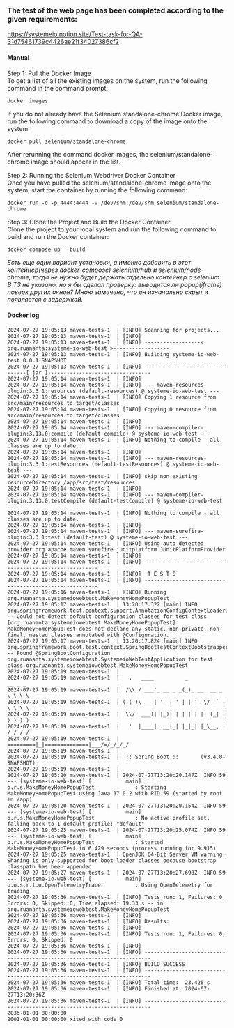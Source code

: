 ### The test of the web page has been completed according to the given requirements: 
https://systemeio.notion.site/Test-task-for-QA-31d75461739c4426ae21f34027386cf2

#### Manual

Step 1: Pull the Docker Image    
To get a list of all the existing images on the system, run the following command in the command prompt:

`docker images`

If you do not already have the Selenium standalone-chrome Docker image, run the following command to download a copy of the image onto the system:

`docker pull selenium/standalone-chrome`

After rerunning the command docker images, the selenium/standalone-chrome image should appear in the list.

Step 2: Running the Selenium Webdriver Docker Container    
Once you have pulled the selenium/standalone-chrome image onto the system, start the container by running the following command:

`docker run -d -p 4444:4444 -v /dev/shm:/dev/shm selenium/standalone-chrome`

Step 3: Clone the Project and Build the Docker Container    
Clone the project to your local system and run the following command to build and run the Docker container:

`docker-compose up --build`

*Есть еще один вариант установки, а именно добавить в этот контейнер(через docker-compose) selenium/hub и selenium/node-chrome, тогда не нужно будет держать отдельно контейнер с selenium.*    
*В ТЗ не указано, но я бы сделал проверку: выводится ли popup(iframe) поверх других окнон? Мною замечено, что он изначально скрыт и появляется с задержкой.*


#### Docker log
```
2024-07-27 19:05:13 maven-tests-1  | [INFO] Scanning for projects...
2024-07-27 19:05:13 maven-tests-1  | [INFO] 
2024-07-27 19:05:13 maven-tests-1  | [INFO] ------------------< org.ruananta:systeme-io-web-test >------------------
2024-07-27 19:05:13 maven-tests-1  | [INFO] Building systeme-io-web-test 0.0.1-SNAPSHOT
2024-07-27 19:05:13 maven-tests-1  | [INFO] --------------------------------[ jar ]---------------------------------
2024-07-27 19:05:14 maven-tests-1  | [INFO] 
2024-07-27 19:05:14 maven-tests-1  | [INFO] --- maven-resources-plugin:3.3.1:resources (default-resources) @ systeme-io-web-test ---
2024-07-27 19:05:14 maven-tests-1  | [INFO] Copying 1 resource from src/main/resources to target/classes
2024-07-27 19:05:14 maven-tests-1  | [INFO] Copying 0 resource from src/main/resources to target/classes
2024-07-27 19:05:14 maven-tests-1  | [INFO] 
2024-07-27 19:05:14 maven-tests-1  | [INFO] --- maven-compiler-plugin:3.13.0:compile (default-compile) @ systeme-io-web-test ---
2024-07-27 19:05:14 maven-tests-1  | [INFO] Nothing to compile - all classes are up to date.
2024-07-27 19:05:14 maven-tests-1  | [INFO] 
2024-07-27 19:05:14 maven-tests-1  | [INFO] --- maven-resources-plugin:3.3.1:testResources (default-testResources) @ systeme-io-web-test ---
2024-07-27 19:05:14 maven-tests-1  | [INFO] skip non existing resourceDirectory /app/src/test/resources
2024-07-27 19:05:14 maven-tests-1  | [INFO] 
2024-07-27 19:05:14 maven-tests-1  | [INFO] --- maven-compiler-plugin:3.13.0:testCompile (default-testCompile) @ systeme-io-web-test ---
2024-07-27 19:05:14 maven-tests-1  | [INFO] Nothing to compile - all classes are up to date.
2024-07-27 19:05:14 maven-tests-1  | [INFO] 
2024-07-27 19:05:14 maven-tests-1  | [INFO] --- maven-surefire-plugin:3.3.1:test (default-test) @ systeme-io-web-test ---
2024-07-27 19:05:14 maven-tests-1  | [INFO] Using auto detected provider org.apache.maven.surefire.junitplatform.JUnitPlatformProvider
2024-07-27 19:05:14 maven-tests-1  | [INFO] 
2024-07-27 19:05:14 maven-tests-1  | [INFO] -------------------------------------------------------
2024-07-27 19:05:14 maven-tests-1  | [INFO]  T E S T S
2024-07-27 19:05:14 maven-tests-1  | [INFO] -------------------------------------------------------
2024-07-27 19:05:16 maven-tests-1  | [INFO] Running org.ruananta.systemeiowebtest.MakeMoneyHomePopupTest
2024-07-27 19:05:17 maven-tests-1  | 13:20:17.322 [main] INFO org.springframework.test.context.support.AnnotationConfigContextLoaderUtils -- Could not detect default configuration classes for test class [org.ruananta.systemeiowebtest.MakeMoneyHomePopupTest]: MakeMoneyHomePopupTest does not declare any static, non-private, non-final, nested classes annotated with @Configuration.
2024-07-27 19:05:17 maven-tests-1  | 13:20:17.824 [main] INFO org.springframework.boot.test.context.SpringBootTestContextBootstrapper -- Found @SpringBootConfiguration org.ruananta.systemeiowebtest.SystemeioWebTestApplication for test class org.ruananta.systemeiowebtest.MakeMoneyHomePopupTest
2024-07-27 19:05:19 maven-tests-1  | 
2024-07-27 19:05:19 maven-tests-1  |   .   ____          _            __ _ _
2024-07-27 19:05:19 maven-tests-1  |  /\\ / ___'_ __ _ _(_)_ __  __ _ \ \ \ \
2024-07-27 19:05:19 maven-tests-1  | ( ( )\___ | '_ | '_| | '_ \/ _` | \ \ \ \
2024-07-27 19:05:19 maven-tests-1  |  \\/  ___)| |_)| | | | | || (_| |  ) ) ) )
2024-07-27 19:05:19 maven-tests-1  |   '  |____| .__|_| |_|_| |_\__, | / / / /
2024-07-27 19:05:19 maven-tests-1  |  =========|_|==============|___/=/_/_/_/
2024-07-27 19:05:19 maven-tests-1  | 
2024-07-27 19:05:19 maven-tests-1  |  :: Spring Boot ::       (v3.4.0-SNAPSHOT)
2024-07-27 19:05:19 maven-tests-1  | 
2024-07-27 19:05:20 maven-tests-1  | 2024-07-27T13:20:20.147Z  INFO 59 --- [systeme-io-web-test] [           main] o.r.s.MakeMoneyHomePopupTest             : Starting MakeMoneyHomePopupTest using Java 17.0.2 with PID 59 (started by root in /app)
2024-07-27 19:05:20 maven-tests-1  | 2024-07-27T13:20:20.154Z  INFO 59 --- [systeme-io-web-test] [           main] o.r.s.MakeMoneyHomePopupTest             : No active profile set, falling back to 1 default profile: "default"
2024-07-27 19:05:25 maven-tests-1  | 2024-07-27T13:20:25.074Z  INFO 59 --- [systeme-io-web-test] [           main] o.r.s.MakeMoneyHomePopupTest             : Started MakeMoneyHomePopupTest in 6.429 seconds (process running for 9.915)
2024-07-27 19:05:25 maven-tests-1  | OpenJDK 64-Bit Server VM warning: Sharing is only supported for boot loader classes because bootstrap classpath has been appended
2024-07-27 19:05:27 maven-tests-1  | 2024-07-27T13:20:27.698Z  INFO 59 --- [systeme-io-web-test] [           main] o.o.s.r.t.o.OpenTelemetryTracer          : Using OpenTelemetry for tracing
2024-07-27 19:05:36 maven-tests-1  | [INFO] Tests run: 1, Failures: 0, Errors: 0, Skipped: 0, Time elapsed: 19.33 s -- in org.ruananta.systemeiowebtest.MakeMoneyHomePopupTest
2024-07-27 19:05:36 maven-tests-1  | [INFO] 
2024-07-27 19:05:36 maven-tests-1  | [INFO] Results:
2024-07-27 19:05:36 maven-tests-1  | [INFO] 
2024-07-27 19:05:36 maven-tests-1  | [INFO] Tests run: 1, Failures: 0, Errors: 0, Skipped: 0
2024-07-27 19:05:36 maven-tests-1  | [INFO] 
2024-07-27 19:05:36 maven-tests-1  | [INFO] ------------------------------------------------------------------------
2024-07-27 19:05:36 maven-tests-1  | [INFO] BUILD SUCCESS
2024-07-27 19:05:36 maven-tests-1  | [INFO] ------------------------------------------------------------------------
2024-07-27 19:05:36 maven-tests-1  | [INFO] Total time:  23.426 s
2024-07-27 19:05:36 maven-tests-1  | [INFO] Finished at: 2024-07-27T13:20:36Z
2024-07-27 19:05:36 maven-tests-1  | [INFO] ------------------------------------------------------------------------
2036-01-01 00:00:00 
2001-01-01 00:00:00 xited with code 0

```
